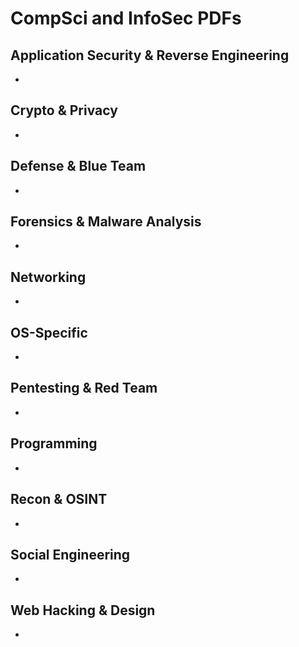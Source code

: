 # CompSci and InfoSec PDFs

## Application Security & Reverse Engineering
 - 
## Crypto & Privacy
 - 
## Defense & Blue Team
 -
## Forensics & Malware Analysis
 -
## Networking
 -
## OS-Specific
 -
## Pentesting & Red Team
 -
## Programming
 -
## Recon & OSINT
 -
## Social Engineering
 -
## Web Hacking & Design
 -
